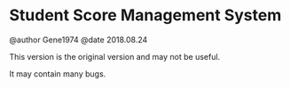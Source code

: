 # Student Score Management System

@author Gene1974
@date 2018.08.24

This version is the original version and may not be useful.

It may contain many bugs.